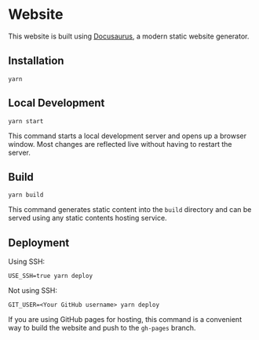 Website
=======

This website is built using [Docusaurus](https://docusaurus.io/), a modern static website generator.

Installation
------------

```console
yarn
```

Local Development
-----------------

```console
yarn start
```

This command starts a local development server and opens up a browser window. Most changes are reflected live without having to restart the server.

Build
-----

```console
yarn build
```

This command generates static content into the `build` directory and can be served using any static contents hosting service.

Deployment
----------

Using SSH:

```console
USE_SSH=true yarn deploy
```

Not using SSH:

```console
GIT_USER=<Your GitHub username> yarn deploy
```

If you are using GitHub pages for hosting, this command is a convenient way to build the website and push to the `gh-pages` branch.
